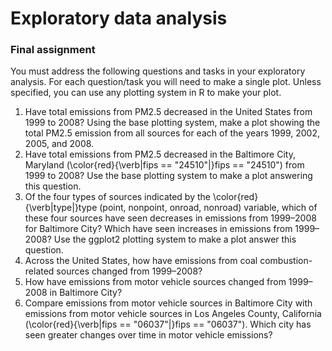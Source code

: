 # Exploratory data analysis

### Final assignment

You must address the following questions and tasks in your exploratory analysis. For each question/task you will need to make a single plot. Unless specified, you can use any plotting system in R to make your plot.

1. Have total emissions from PM2.5 decreased in the United States from 1999 to 2008? Using the base plotting system, make a plot showing the total PM2.5 emission from all sources for each of the years 1999, 2002, 2005, and 2008.
2. Have total emissions from PM2.5 decreased in the Baltimore City, Maryland (\color{red}{\verb|fips == "24510"|}fips == "24510") from 1999 to 2008? Use the base plotting system to make a plot answering this question.
3. Of the four types of sources indicated by the \color{red}{\verb|type|}type (point, nonpoint, onroad, nonroad) variable, which of these four sources have seen decreases in emissions from 1999–2008 for Baltimore City? Which have seen increases in emissions from 1999–2008? Use the ggplot2 plotting system to make a plot answer this question.
4. Across the United States, how have emissions from coal combustion-related sources changed from 1999–2008?
5. How have emissions from motor vehicle sources changed from 1999–2008 in Baltimore City?
6. Compare emissions from motor vehicle sources in Baltimore City with emissions from motor vehicle sources in Los Angeles County, California (\color{red}{\verb|fips == "06037"|}fips == "06037"). Which city has seen greater changes over time in motor vehicle emissions?
